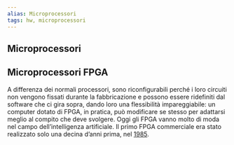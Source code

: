 ```yaml
---
alias: Microprocessori
tags: hw, microprocessori
---
```


## Microprocessori

## Microprocessori FPGA

A differenza dei normali processori, sono riconfigurabili perché i loro circuiti non vengono fissati durante la fabbricazione e possono essere ridefiniti dal software che ci gira sopra, dando loro una flessibilità impareggiabile: un computer dotato di FPGA, in pratica, può modificare se stesso per adattarsi meglio al compito che deve svolgere. Oggi gli FPGA vanno molto di moda nel campo dell’intelligenza artificiale. Il primo FPGA commerciale era stato realizzato solo una decina d’anni prima, nel [1985](https://web.archive.org/web/20070412183416/http://filebox.vt.edu/users/tmagin/history.htm).

